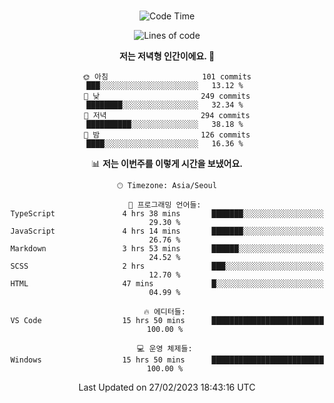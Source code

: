 <div align="center">

<br />

 <!--START_SECTION:waka-->
![Code Time](http://img.shields.io/badge/Code%20Time-311%20hrs%2019%20mins-blue)

![Lines of code](https://img.shields.io/badge/%EC%A0%80%EB%8A%94%20%EC%97%AC%ED%83%9C%EA%B9%8C%EC%A7%80%20-1.3%20million%20%EC%A4%84%EC%9D%98%20%EC%BD%94%EB%93%9C%EB%A5%BC%20%EC%9E%91%EC%84%B1%ED%96%88%EC%96%B4%EC%9A%94.-blue)

**저는 저녁형 인간이에요. 🦉** 

```text
🌞 아침                     101 commits         ███░░░░░░░░░░░░░░░░░░░░░░   13.12 % 
🌆 낮　                     249 commits         ████████░░░░░░░░░░░░░░░░░   32.34 % 
🌃 저녁                     294 commits         ██████████░░░░░░░░░░░░░░░   38.18 % 
🌙 밤　                     126 commits         ████░░░░░░░░░░░░░░░░░░░░░   16.36 % 
```


📊 **저는 이번주를 이렇게 시간을 보냈어요.** 

```text
🕑︎ Timezone: Asia/Seoul

💬 프로그래밍 언어들: 
TypeScript               4 hrs 38 mins       ███████░░░░░░░░░░░░░░░░░░   29.30 % 
JavaScript               4 hrs 14 mins       ███████░░░░░░░░░░░░░░░░░░   26.76 % 
Markdown                 3 hrs 53 mins       ██████░░░░░░░░░░░░░░░░░░░   24.52 % 
SCSS                     2 hrs               ███░░░░░░░░░░░░░░░░░░░░░░   12.70 % 
HTML                     47 mins             █░░░░░░░░░░░░░░░░░░░░░░░░   04.99 % 

🔥 에디터들: 
VS Code                  15 hrs 50 mins      █████████████████████████   100.00 % 

💻 운영 체제들: 
Windows                  15 hrs 50 mins      █████████████████████████   100.00 % 
```


 Last Updated on 27/02/2023 18:43:16 UTC
<!--END_SECTION:waka-->

</div>
